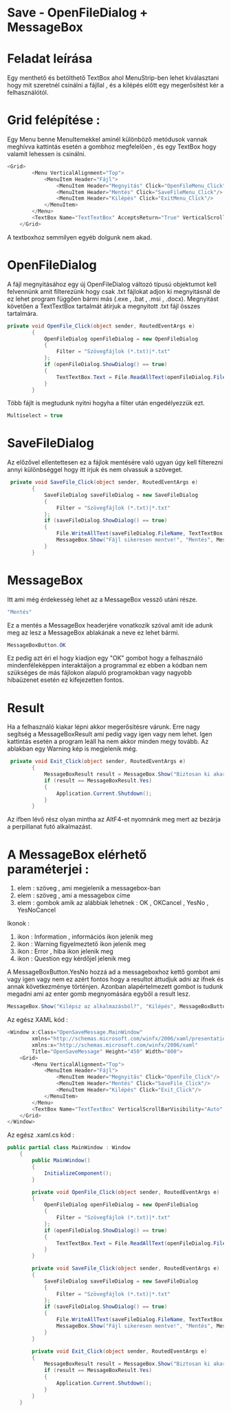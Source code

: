# Save - OpenFileDialog + MessageBox

# Feladat leírása 

Egy menthető és betölthető TextBox ahol MenuStrip-ben lehet kiválasztani hogy mit szeretnél csinálni a fájllal , és a kilépés előtt egy megerősítést kér a felhasználótól.

# Grid  felépítése : 

Egy Menu benne MenuItemekkel aminél különböző metódusok vannak meghívva kattintás esetén a gombhoz megfelelően , és egy TextBox hogy valamit lehessen is csinálni.

```c#
<Grid>
        <Menu VerticalAlignment="Top">
            <MenuItem Header="Fájl">
                <MenuItem Header="Megnyitás" Click="OpenFileMenu_Click"/>
                <MenuItem Header="Mentés" Click="SaveFileMenu_Click"/>
                <MenuItem Header="Kilépés" Click="ExitMenu_Click"/>
            </MenuItem>
        </Menu>
        <TextBox Name="TextTextBox" AcceptsReturn="True" VerticalScrollBarVisibility="Auto" Margin="10"/>
    </Grid>
```

A textboxhoz semmilyen egyéb dolgunk nem akad.

# OpenFileDialog 

A fájl megnyitásához egy új OpenFileDialog változó típusú objektumot kell felvennünk amit filterezünk hogy csak .txt fájlokat adjon ki megnyitásnál de ez lehet
program függően bármi más (.exe , .bat , .msi , .docx). Megnyitást követően a TextTextBox tartalmát átírjuk a megnyitott .txt fájl összes tartalmára. 

```c#
private void OpenFile_Click(object sender, RoutedEventArgs e)
        {
            OpenFileDialog openFileDialog = new OpenFileDialog
            {
                Filter = "Szövegfájlok (*.txt)|*.txt"
            };
            if (openFileDialog.ShowDialog() == true)
            {
                TextTextBox.Text = File.ReadAllText(openFileDialog.FileName);
            }
        }
```

Több fájlt is megtudunk nyitni hogyha a filter után engedélyezzük ezt.

```c#
Multiselect = true
```

# SaveFileDialog

Az előzővel ellentettesen ez a fájlok mentésére való ugyan úgy kell filterezni annyi különbséggel hogy itt írjuk és nem olvassuk a szöveget.

```c#
 private void SaveFile_Click(object sender, RoutedEventArgs e)
        {
            SaveFileDialog saveFileDialog = new SaveFileDialog
            {
                Filter = "Szövegfájlok (*.txt)|*.txt"
            };
            if (saveFileDialog.ShowDialog() == true)
            {
                File.WriteAllText(saveFileDialog.FileName, TextTextBox.Text);
                MessageBox.Show("Fájl sikeresen mentve!", "Mentés", MessageBoxButton.OK);
            }
        }
```

# MessageBox

Itt ami még érdekesség lehet az a MessageBox vessző utáni része. 

```c#
"Mentés"
```

Ez a mentés a MessageBox headerjére vonatkozik szóval amit ide adunk meg az lesz a MessageBox ablakának a neve ez lehet bármi.

```c#
MessageBoxButton.OK 
```

Ez pedig azt éri el hogy kiadjon egy "OK" gombot hogy a felhasználó mindenféleképpen interaktáljon a programmal ez ebben a kódban nem szükséges
de más fájlokon alapuló programokban vagy nagyobb hibaüzenet esetén ez kifejezetten fontos.

# Result

Ha a felhasználó kiakar lépni akkor megerősítésre várunk.
Erre nagy segítség a MessageBoxResult ami pedig vagy igen vagy nem lehet. Igen kattintás esetén a program leáll ha nem akkor minden megy tovább.
Az ablakban egy Warning kép is megjelenik még.
```c#
 private void Exit_Click(object sender, RoutedEventArgs e)
        {
            MessageBoxResult result = MessageBox.Show("Biztosan ki akar lépni?", "Kilépés", MessageBoxButton.YesNo, MessageBoxImage.Warning);
            if (result == MessageBoxResult.Yes)
            {
                Application.Current.Shutdown();
            }
        }
```

Az ifben lévő rész olyan mintha az AltF4-et nyomnánk meg mert az bezárja a perpillanat futó alkalmazást.

# A MessageBox elérhető paraméterjei : 

 1. elem : szöveg , ami megjelenik a messagebox-ban
 2. elem : szöveg , ami a messagebox címe
 3. elem : gombok amik az alábbiak lehetnek : OK , OKCancel , YesNo , YesNoCancel

Ikonok : 
1. ikon : Information , információs ikon jelenik meg
2. ikon : Warning figyelmeztető ikon jelenik meg
3. ikon : Error , hiba ikon jelenik meg
4. ikon : Question egy kérdőjel jelenik meg

A MessageBoxButton.YesNo hozzá ad a messageboxhoz kettő gombot ami vagy igen vagy nem ez azért fontos hogy a resultot áttudjuk adni az ifnek és annak következménye 
történjen. Azonban alapértelmezett gombot is tudunk megadni ami az enter gomb megnyomására egyből a result lesz.

```c#
MessageBox.Show("Kilépsz az alkalmazásból?", "Kilépés", MessageBoxButton.YesNo, MessageBoxImage.Question, MessageBoxResult.No);
```




Az egész XAML kód : 

```c#
<Window x:Class="OpenSaveMessage.MainWindow"
        xmlns="http://schemas.microsoft.com/winfx/2006/xaml/presentation"
        xmlns:x="http://schemas.microsoft.com/winfx/2006/xaml"
        Title="OpenSaveMessage" Height="450" Width="800">
    <Grid>
        <Menu VerticalAlignment="Top">
            <MenuItem Header="Fájl">
                <MenuItem Header="Megnyitás" Click="OpenFile_Click"/>
                <MenuItem Header="Mentés" Click="SaveFile_Click"/>
                <MenuItem Header="Kilépés" Click="Exit_Click"/>
            </MenuItem>
        </Menu>
        <TextBox Name="TextTextBox" VerticalScrollBarVisibility="Auto" Margin="10"/>
    </Grid>
</Window>
```


Az egész .xaml.cs kód : 

```c#
public partial class MainWindow : Window
    {
        public MainWindow()
        {
            InitializeComponent();
        }

        private void OpenFile_Click(object sender, RoutedEventArgs e)
        {
            OpenFileDialog openFileDialog = new OpenFileDialog
            {
                Filter = "Szövegfájlok (*.txt)|*.txt"
            };
            if (openFileDialog.ShowDialog() == true)
            {
                TextTextBox.Text = File.ReadAllText(openFileDialog.FileName);
            }
        }

        private void SaveFile_Click(object sender, RoutedEventArgs e)
        {
            SaveFileDialog saveFileDialog = new SaveFileDialog
            {
                Filter = "Szövegfájlok (*.txt)|*.txt"
            };
            if (saveFileDialog.ShowDialog() == true)
            {
                File.WriteAllText(saveFileDialog.FileName, TextTextBox.Text);
                MessageBox.Show("Fájl sikeresen mentve!", "Mentés", MessageBoxButton.OK, MessageBoxImage.Information);
            }
        }

        private void Exit_Click(object sender, RoutedEventArgs e)
        {
            MessageBoxResult result = MessageBox.Show("Biztosan ki akar lépni?", "Kilépés", MessageBoxButton.YesNo, MessageBoxImage.Warning);
            if (result == MessageBoxResult.Yes)
            {
                Application.Current.Shutdown();
            }
        }
    }
```

